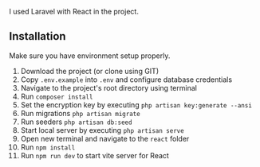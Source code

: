 I used Laravel with React in the project.

## Installation 
Make sure you have environment setup properly.

1. Download the project (or clone using GIT)
2. Copy `.env.example` into `.env` and configure database credentials
3. Navigate to the project's root directory using terminal
4. Run `composer install`
5. Set the encryption key by executing `php artisan key:generate --ansi`
6. Run migrations `php artisan migrate`
7. Run seeders `php artisan db:seed`
8. Start local server by executing `php artisan serve`
9. Open new terminal and navigate to the `react` folder
10. Run `npm install`
11. Run `npm run dev` to start vite server for React
